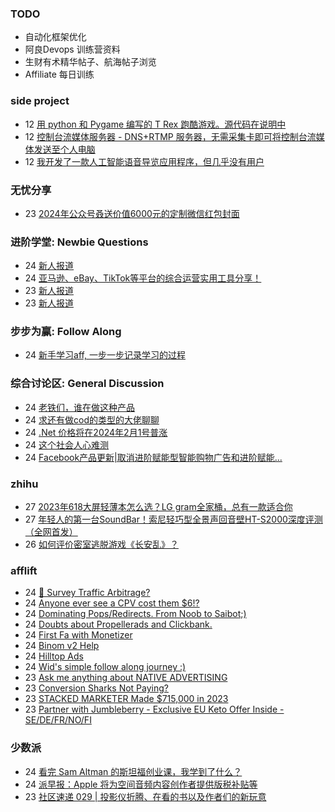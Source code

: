 ### TODO
-  自动化框架优化
-  阿良Devops 训练营资料
-  生财有术精华帖子、航海帖子浏览
-  Affiliate 每日训练

### side project
<!-- sideproject:START -->
-  12 [用 python 和 Pygame 编写的 T Rex 跑酷游戏。源代码在说明中](https://www.youtube.com/watch?v=pZySIXSelCA)
-  12 [控制台流媒体服务器 - DNS+RTMP 服务器，无需采集卡即可将控制台流媒体发送至个人电脑](https://github.com/Aioros/console-streaming-server)
-  12 [我开发了一款人工智能语音导览应用程序，但几乎没有用户](https://www.reddit.com/r/SideProject/comments/18gpp0e/ive_built_an_ai_audio_tour_app_but_have_almost_no/)<!-- sideproject:END -->


### 无忧分享
<!-- ruyo:START -->
-  23 [2024年公众号叒送价值6000元的定制微信红包封面](https://51.ruyo.net/18598.html)<!-- ruyo:END -->

### 进阶学堂: Newbie Questions
<!-- advertcn1:START -->
-  24 [新人报道](https://www.advertcn.com/thread-113791-1-1.html)
-  24 [亚马逊、eBay、TikTok等平台的综合运营实用工具分享！](https://www.advertcn.com/thread-113785-1-1.html)
-  23 [新人报道](https://www.advertcn.com/thread-113782-1-1.html)
-  23 [新人报道](https://www.advertcn.com/thread-113781-1-1.html)<!-- advertcn1:END -->

### 步步为赢: Follow Along
<!-- advertcn2:START -->
-  24 [新手学习aff, 一步一步记录学习的过程](https://www.advertcn.com/thread-113798-1-1.html)<!-- advertcn2:END -->

### 综合讨论区: General Discussion
<!-- advertcn3:START -->
-  24 [老铁们，谁在做这种产品](https://www.advertcn.com/thread-113799-1-1.html)
-  24 [求还有做cod的类型的大佬聊聊](https://www.advertcn.com/thread-113796-1-1.html)
-  24 [.Net 价格将在2024年2月1号普涨](https://www.advertcn.com/thread-113788-1-1.html)
-  24 [这个社会人心难测](https://www.advertcn.com/thread-113787-1-1.html)
-  24 [Facebook产品更新|取消进阶赋能型智能购物广告和进阶赋能...](https://www.advertcn.com/thread-113784-1-1.html)<!-- advertcn3:END -->


### zhihu
<!-- zhihu:START -->
-  27 [2023年618大屏轻薄本怎么选？LG gram全家桶，总有一款适合你](http://zhuanlan.zhihu.com/p/632641888?utm_campaign=rss&utm_medium=rss&utm_source=rss&utm_content=title)
-  27 [年轻人的第一台SoundBar！索尼轻巧型全景声回音壁HT-S2000深度评测（全网首发）](http://zhuanlan.zhihu.com/p/630990296?utm_campaign=rss&utm_medium=rss&utm_source=rss&utm_content=title)
-  26 [如何评价密室逃脱游戏《长安乱》？](http://www.zhihu.com/question/563950552/answer/3045961312?utm_campaign=rss&utm_medium=rss&utm_source=rss&utm_content=title)<!-- zhihu:END -->

### afflift
<!-- afflift:START -->
-  24 [🚦 Survey Traffic Arbitrage?](https://afflift.com/f/threads/%F0%9F%9A%A6-survey-traffic-arbitrage.12508/)
-  24 [Anyone ever see a CPV cost them $6!?](https://afflift.com/f/threads/anyone-ever-see-a-cpv-cost-them-6.12493/)
-  24 [Dominating Pops/Redirects. From Noob to Saibot;&rpar;](https://afflift.com/f/threads/dominating-pops-redirects-from-noob-to-saibot.12496/)
-  24 [Doubts about Propellerads and Clickbank.](https://afflift.com/f/threads/doubts-about-propellerads-and-clickbank.12507/)
-  24 [First Fa with Monetizer](https://afflift.com/f/threads/first-fa-with-monetizer.12466/)
-  24 [Binom v2 Help](https://afflift.com/f/threads/binom-v2-help.12511/)
-  24 [Hilltop Ads](https://afflift.com/f/threads/hilltop-ads.12445/)
-  24 [Wid&#39;s simple follow along journey :&rpar;](https://afflift.com/f/threads/wids-simple-follow-along-journey.12506/)
-  23 [Ask me anything about NATIVE ADVERTISING](https://afflift.com/f/threads/ask-me-anything-about-native-advertising.12499/)
-  23 [Conversion Sharks Not Paying?](https://afflift.com/f/threads/conversion-sharks-not-paying.12442/)
-  23 [STACKED MARKETER Made $715,000 in 2023](https://afflift.com/f/threads/stacked-marketer-made-715-000-in-2023.12513/)
-  23 [Partner with Jumbleberry - Exclusive EU Keto Offer Inside - SE/DE/FR/NO/FI](https://afflift.com/f/threads/partner-with-jumbleberry-exclusive-eu-keto-offer-inside-se-de-fr-no-fi.12515/)<!-- afflift:END -->

### 少数派
<!-- sspai:START -->
-  24 [看完 Sam Altman 的斯坦福创业课，我学到了什么？](https://sspai.com/post/84988)
-  24 [派早报：Apple 将为空间音频内容创作者提供版税补贴等](https://sspai.com/post/86018)
-  23 [社区速递 029 | 投影仪折腾、在看的书以及作者们的新玩意](https://sspai.com/post/86008)<!-- sspai:END -->
